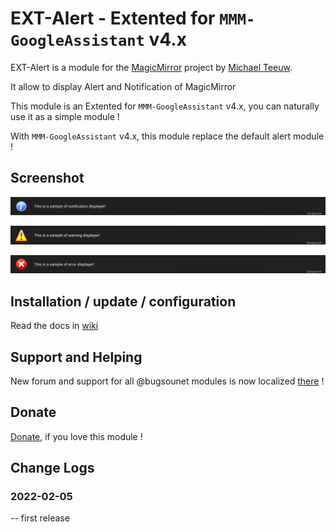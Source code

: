 # EXT-Alert - Extented for `MMM-GoogleAssistant` v4.x

EXT-Alert is a module for the [MagicMirror](https://github.com/MichMich/MagicMirror) project by [Michael Teeuw](https://github.com/MichMich).

It allow to display Alert and Notification of MagicMirror

This module is an Extented for `MMM-GoogleAssistant` v4.x, you can naturally use it as a simple module !

With `MMM-GoogleAssistant` v4.x, this module replace the default alert module !

## Screenshot
![](https://raw.githubusercontent.com/bugsounet/EXT-Alert/dev/informationShot.png)

![](https://raw.githubusercontent.com/bugsounet/EXT-Alert/dev/warningShot.png)

![](https://raw.githubusercontent.com/bugsounet/EXT-Alert/dev/errorShot.png)

## Installation / update / configuration

Read the docs in [wiki](https://wiki.bugsounet.fr/EXT-Alert)

## Support and Helping
New forum and support for all @bugsounet modules is now localized [there](https://forum.bugsounet.fr) !
 
## Donate
 [Donate](https://www.paypal.com/cgi-bin/webscr?cmd=_s-xclick&hosted_button_id=TTHRH94Y4KL36&source=url), if you love this module !

## Change Logs

### 2022-02-05
   -- first release

